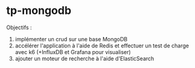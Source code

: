 # tp-mongodb

Objectifs : 

1. implémenter un crud sur une base MongoDB
2. accélérer l'application à l'aide de Redis et effectuer un test de charge avec k6 (+InfluxDB et Grafana pour visualiser)
3. ajouter un moteur de recherche à l'aide d'ElasticSearch